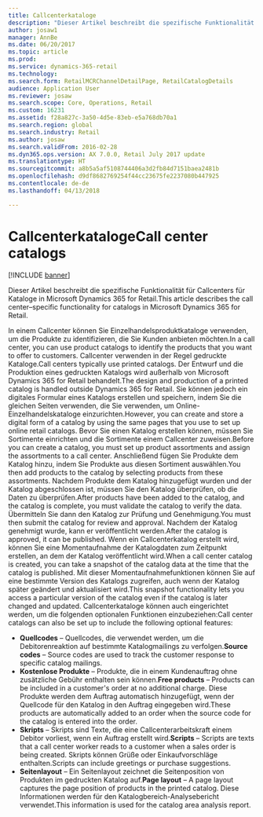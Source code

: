 ```yaml
---
title: Callcenterkataloge
description: "Dieser Artikel beschreibt die spezifische Funktionalität für Callcenters für Kataloge in Microsoft Dynamics 365 for Retail."
author: josaw1
manager: AnnBe
ms.date: 06/20/2017
ms.topic: article
ms.prod: 
ms.service: dynamics-365-retail
ms.technology: 
ms.search.form: RetailMCRChannelDetailPage, RetailCatalogDetails
audience: Application User
ms.reviewer: josaw
ms.search.scope: Core, Operations, Retail
ms.custom: 16231
ms.assetid: f28a827c-3a50-4d5e-83eb-e5a768db70a1
ms.search.region: global
ms.search.industry: Retail
ms.author: josaw
ms.search.validFrom: 2016-02-28
ms.dyn365.ops.version: AX 7.0.0, Retail July 2017 update
ms.translationtype: HT
ms.sourcegitcommit: a8b5a5af5108744406a3d2fb84d7151baea2481b
ms.openlocfilehash: d9df8682769254f44cc23675fe2237080b447925
ms.contentlocale: de-de
ms.lasthandoff: 04/13/2018

---
```


# <a name="call-center-catalogs"></a><span data-ttu-id="663fb-103">Callcenterkataloge</span><span class="sxs-lookup"><span data-stu-id="663fb-103">Call center catalogs</span></span>

[!INCLUDE [banner](includes/banner.md)]

<span data-ttu-id="663fb-104">Dieser Artikel beschreibt die spezifische Funktionalität für Callcenters für Kataloge in Microsoft Dynamics 365 for Retail.</span><span class="sxs-lookup"><span data-stu-id="663fb-104">This article describes the call center–specific functionality for catalogs in Microsoft Dynamics 365 for Retail.</span></span>

<span data-ttu-id="663fb-105">In einem Callcenter können Sie Einzelhandelsproduktkataloge verwenden, um die Produkte zu identifizieren, die Sie Kunden anbieten möchten.</span><span class="sxs-lookup"><span data-stu-id="663fb-105">In a call center, you can use product catalogs to identify the products that you want to offer to customers.</span></span> <span data-ttu-id="663fb-106">Callcenter verwenden in der Regel gedruckte Kataloge.</span><span class="sxs-lookup"><span data-stu-id="663fb-106">Call centers typically use printed catalogs.</span></span> <span data-ttu-id="663fb-107">Der Entwurf und die Produktion eines gedruckten Katalogs wird außerhalb von Microsoft Dynamics 365 for Retail behandelt.</span><span class="sxs-lookup"><span data-stu-id="663fb-107">The design and production of a printed catalog is handled outside Dynamics 365 for Retail.</span></span> <span data-ttu-id="663fb-108">Sie können jedoch ein digitales Formular eines Katalogs erstellen und speichern, indem Sie die gleichen Seiten verwenden, die Sie verwenden, um Online-Einzelhandelskataloge einzurichten.</span><span class="sxs-lookup"><span data-stu-id="663fb-108">However, you can create and store a digital form of a catalog by using the same pages that you use to set up online retail catalogs.</span></span> <span data-ttu-id="663fb-109">Bevor Sie einen Katalog erstellen können, müssen Sie Sortimente einrichten und die Sortimente einem Callcenter zuweisen.</span><span class="sxs-lookup"><span data-stu-id="663fb-109">Before you can create a catalog, you must set up product assortments and assign the assortments to a call center.</span></span> <span data-ttu-id="663fb-110">Anschließend fügen Sie Produkte dem Katalog hinzu, indem Sie Produkte aus diesen Sortiment auswählen.</span><span class="sxs-lookup"><span data-stu-id="663fb-110">You then add products to the catalog by selecting products from these assortments.</span></span> <span data-ttu-id="663fb-111">Nachdem Produkte dem Katalog hinzugefügt wurden und der Katalog abgeschlossen ist, müssen Sie den Katalog überprüfen, ob die Daten zu überprüfen.</span><span class="sxs-lookup"><span data-stu-id="663fb-111">After products have been added to the catalog, and the catalog is complete, you must validate the catalog to verify the data.</span></span> <span data-ttu-id="663fb-112">Übermitteln Sie dann den Katalog zur Prüfung und Genehmigung.</span><span class="sxs-lookup"><span data-stu-id="663fb-112">You must then submit the catalog for review and approval.</span></span> <span data-ttu-id="663fb-113">Nachdem der Katalog genehmigt wurde, kann er veröffentlicht werden.</span><span class="sxs-lookup"><span data-stu-id="663fb-113">After the catalog is approved, it can be published.</span></span> <span data-ttu-id="663fb-114">Wenn ein Callcenterkatalog erstellt wird, können Sie eine Momentaufnahme der Katalogdaten zum Zeitpunkt erstellen, an dem der Katalog veröffentlicht wird.</span><span class="sxs-lookup"><span data-stu-id="663fb-114">When a call center catalog is created, you can take a snapshot of the catalog data at the time that the catalog is published.</span></span> <span data-ttu-id="663fb-115">Mit dieser Momentaufnahmefunktionen können Sie auf eine bestimmte Version des Katalogs zugreifen, auch wenn der Katalog später geändert und aktualisiert wird.</span><span class="sxs-lookup"><span data-stu-id="663fb-115">This snapshot functionality lets you access a particular version of the catalog even if the catalog is later changed and updated.</span></span> <span data-ttu-id="663fb-116">Callcenterkataloge können auch eingerichtet werden, um die folgenden optionalen Funktionen einzubeziehen:</span><span class="sxs-lookup"><span data-stu-id="663fb-116">Call center catalogs can also be set up to include the following optional features:</span></span>

-   <span data-ttu-id="663fb-117">**Quellcodes** – Quellcodes, die verwendet werden, um die Debitorenreaktion auf bestimmte Katalogmailings zu verfolgen.</span><span class="sxs-lookup"><span data-stu-id="663fb-117">**Source codes** – Source codes are used to track the customer response to specific catalog mailings.</span></span>
-   <span data-ttu-id="663fb-118">**Kostenlose Produkte** – Produkte, die in einem Kundenauftrag ohne zusätzliche Gebühr enthalten sein können.</span><span class="sxs-lookup"><span data-stu-id="663fb-118">**Free products** – Products can be included in a customer's order at no additional charge.</span></span> <span data-ttu-id="663fb-119">Diese Produkte werden dem Auftrag automatisch hinzugefügt, wenn der Quellcode für den Katalog in den Auftrag eingegeben wird.</span><span class="sxs-lookup"><span data-stu-id="663fb-119">These products are automatically added to an order when the source code for the catalog is entered into the order.</span></span>
-   <span data-ttu-id="663fb-120">**Skripts** – Skripts sind Texte, die eine Callcenterarbeitskraft einem Debitor vorliest, wenn ein Auftrag erstellt wird.</span><span class="sxs-lookup"><span data-stu-id="663fb-120">**Scripts** – Scripts are texts that a call center worker reads to a customer when a sales order is being created.</span></span> <span data-ttu-id="663fb-121">Skripts können Grüße oder Einkaufvorschläge enthalten.</span><span class="sxs-lookup"><span data-stu-id="663fb-121">Scripts can include greetings or purchase suggestions.</span></span>
-   <span data-ttu-id="663fb-122">**Seitenlayout** – Ein Seitenlayout zeichnet die Seitenposition von Produkten im gedruckten Katalog auf.</span><span class="sxs-lookup"><span data-stu-id="663fb-122">**Page layout** – A page layout captures the page position of products in the printed catalog.</span></span> <span data-ttu-id="663fb-123">Diese Informationen werden für den Katalogbereich-Analysebericht verwendet.</span><span class="sxs-lookup"><span data-stu-id="663fb-123">This information is used for the catalog area analysis report.</span></span>





